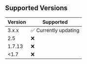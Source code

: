 ## Supported Versions

| Version    | Supported                |
| ---------- | ------------------------ |
| 3.x.x      | ✅ Currently updating    |
| 2.5        | :x:                      |
| 1.7.13     | :x:                      |
| <1.7       | :x:                      |
